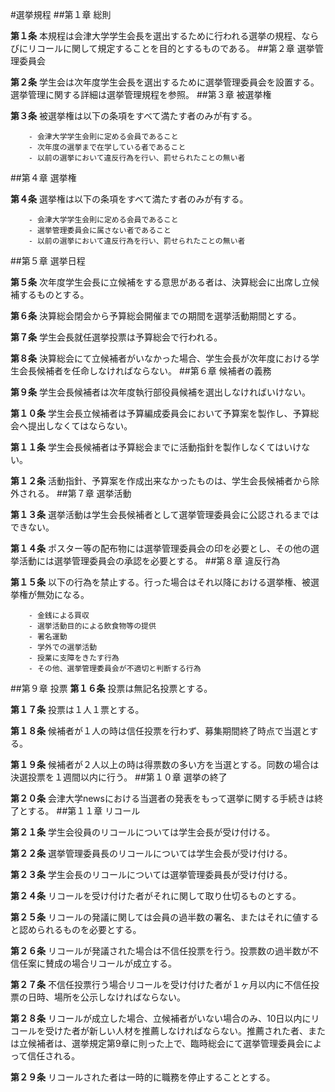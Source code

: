 #選挙規程
##第１章 総則

__第１条__ 本規程は会津大学学生会長を選出するために行われる選挙の規程、ならびにリコールに関して規定することを目的とするものである。
##第２章 選挙管理委員会

__第２条__ 学生会は次年度学生会長を選出するために選挙管理委員会を設置する。選挙管理に関する詳細は選挙管理規程を参照。
##第３章 被選挙権

__第３条__ 被選挙権は以下の条項をすべて満たす者のみが有する。

		- 会津大学学生会則に定める会員であること
		- 次年度の選挙まで在学している者であること
		- 以前の選挙において違反行為を行い、罰せられたことの無い者
##第４章 選挙権

__第４条__ 選挙権は以下の条項をすべて満たす者のみが有する。

		- 会津大学学生会則に定める会員であること
		- 選挙管理委員会に属さない者であること
		- 以前の選挙において違反行為を行い、罰せられたことの無い者
##第５章 選挙日程

__第５条__ 次年度学生会長に立候補をする意思がある者は、決算総会に出席し立候補するものとする。

__第６条__ 決算総会閉会から予算総会開催までの期間を選挙活動期間とする。

__第７条__ 学生会長就任選挙投票は予算総会で行われる。

__第８条__ 決算総会にて立候補者がいなかった場合、学生会長が次年度における学生会長候補者を任命しなければならない。
##第６章 候補者の義務

__第９条__ 学生会長候補者は次年度執行部役員候補を選出しなければいけない。

__第１０条__ 学生会長立候補者は予算編成委員会において予算案を製作し、予算総会へ提出しなくてはならない。

__第１１条__ 学生会長候補者は予算総会までに活動指針を製作しなくてはいけない。

__第１２条__ 活動指針、予算案を作成出来なかったものは、学生会長候補者から除外される。
##第７章 選挙活動

__第１３条__ 選挙活動は学生会長候補者として選挙管理委員会に公認されるまではできない。

__第１４条__ ポスター等の配布物には選挙管理委員会の印を必要とし、その他の選挙活動には選挙管理委員会の承認を必要とする。
##第８章 違反行為

__第１５条__ 以下の行為を禁止する。行った場合はそれ以降における選挙権、被選挙権が無効になる。

		- 金銭による買収
		- 選挙活動目的による飲食物等の提供
		- 署名運動
		- 学外での選挙活動
		- 授業に支障をきたす行為
		- その他、選挙管理委員会が不適切と判断する行為

##第９章 投票
__第１６条__ 投票は無記名投票とする。

__第１７条__ 投票は１人１票とする。

__第１８条__ 候補者が１人の時は信任投票を行わず、募集期間終了時点で当選とする。

__第１９条__ 候補者が２人以上の時は得票数の多い方を当選とする。同数の場合は決選投票を１週間以内に行う。
##第１０章 選挙の終了

  __第２０条__ 会津大学newsにおける当選者の発表をもって選挙に関する手続きは終了とする。
##第１１章 リコール

__第２１条__ 学生会役員のリコールについては学生会長が受け付ける。

__第２２条__ 選挙管理委員長のリコールについては学生会長が受け付ける。

__第２３条__ 学生会長のリコールについては選挙管理委員長が受け付ける。

__第２４条__ リコールを受け付けた者がそれに関して取り仕切るものとする。

__第２５条__ リコールの発議に関しては会員の過半数の署名、またはそれに値すると認められるものを必要とする。

__第２６条__ リコールが発議された場合は不信任投票を行う。投票数の過半数が不信任案に賛成の場合リコールが成立する。

__第２７条__ 不信任投票行う場合リコールを受け付けた者が１ヶ月以内に不信任投票の日時、場所を公示しなければならない。

__第２８条__ リコールが成立した場合、立候補者がいない場合のみ、10日以内にリコールを受けた者が新しい人材を推薦しなければならない。推薦された者、または立候補者は、選挙規定第9章に則った上で、臨時総会にて選挙管理委員会によって信任される。

__第２９条__ リコールされた者は一時的に職務を停止することとする。
